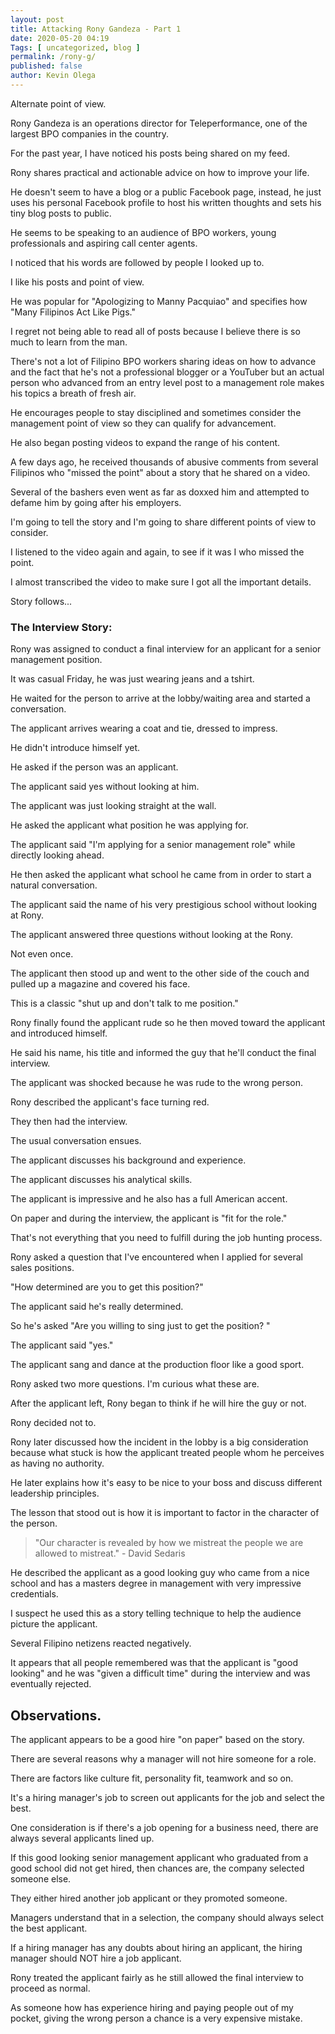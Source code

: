 ```yaml
--- 
layout: post 
title: Attacking Rony Gandeza - Part 1
date: 2020-05-20 04:19
Tags: [ uncategorized, blog ]
permalink: /rony-g/
published: false 
author: Kevin Olega 
--- 
```

Alternate point of view.

Rony Gandeza is an operations director for Teleperformance, one of the largest BPO companies in the country.

For the past year, I have noticed his posts being shared on my feed.

Rony shares practical and actionable advice on how to improve your life.

He doesn't seem to have a blog or a public Facebook page, instead, he just uses his personal Facebook profile to host his written thoughts and sets his tiny blog posts to public.

He seems to be speaking to an audience of BPO workers, young professionals and aspiring call center agents.

I noticed that his words are followed by people I looked up to.

I like his posts and point of view.

He was popular for "Apologizing to Manny Pacquiao" and specifies how "Many Filipinos Act Like Pigs."

I regret not being able to read all of posts because I believe there is so much to learn from the man.

There's not a lot of Filipino BPO workers sharing ideas on how to advance and the fact that he's not a professional blogger or a YouTuber but an actual person who advanced from an entry level post to a management role makes his topics a breath of fresh air.

He encourages people to stay disciplined and sometimes consider the management point of view so they can qualify for advancement.

He also began posting videos to expand the range of his content.

A few days ago, he received thousands of abusive comments from several Filipinos who "missed the point" about a story that he shared on a video.

Several of the bashers even went as far as doxxed him and attempted to defame him by going after his employers.

I'm going to tell the story and I'm going to share different points of view to consider.

I listened to the video again and again, to see if it was I who missed the point. 

I almost transcribed the video to make sure I got all the important details.

Story follows...

### The Interview Story:

Rony was assigned to conduct a final interview for an applicant for a senior management position.

It was casual Friday, he was just wearing jeans and a tshirt.

He waited for the person to arrive at the lobby/waiting area and started a conversation.

The applicant arrives wearing a coat and tie, dressed to impress.

He didn't introduce himself yet.

He asked if the person was an applicant.

The applicant said yes without looking at him.

The applicant was just looking straight at the wall.

He asked the applicant what position he was applying for.

The applicant said "I'm applying for a senior management role" while directly looking ahead.

He then asked the applicant what school he came from in order to start a natural conversation.

The applicant said the name of his very prestigious school without looking at Rony.

The applicant answered three questions without looking at the Rony.

Not even once.

The applicant then stood up and went to the other side of the couch and pulled up a magazine and covered his face.

This is a classic "shut up and don't talk to me position."

Rony finally found the applicant rude so he then moved toward the applicant and introduced himself.

He said his name, his title and informed the guy that he'll conduct the final interview.

The applicant was shocked because he was rude to the wrong person.

Rony described the applicant's face turning red.

They then had the interview.

The usual conversation ensues. 

The applicant discusses his background and experience.

The applicant discusses his analytical skills.

The applicant is impressive and he also has a full American accent.

On paper and during the interview, the applicant is "fit for the role."

That's not everything that you need to fulfill during the job hunting process.

Rony asked a question that I've encountered when I applied for several sales positions.

"How determined are you to get this position?"

The applicant said he's really determined.

So he's asked "Are you willing to sing just to get the position? "

The applicant said "yes."

The applicant sang and dance at the production floor like a good sport.

Rony asked two more questions. I'm curious what these are.

After the applicant left, Rony began to think if he will hire the guy or not.

Rony decided not to.

Rony later discussed how the incident in the lobby is a big consideration because what stuck is how the applicant treated people whom he perceives as having no authority.

He later explains how it's easy to be nice to your boss and discuss different leadership principles.

The lesson that stood out is how it is important to factor in the character of the person.

> "Our character is revealed by how we mistreat the people we are allowed to mistreat." - David Sedaris

He described the applicant as a good looking guy who came from a nice school and has a masters degree in management with very impressive credentials.

I suspect he used this as a story telling technique to help the audience picture the applicant.

Several Filipino netizens reacted negatively.

It appears that all people remembered was that the applicant is "good looking" and he was "given a difficult time" during the interview and was eventually rejected.

## Observations.

The applicant appears to be a good hire "on paper" based on the story.

There are several reasons why a manager will not hire someone for a role.

There are factors like culture fit, personality fit, teamwork and so on.

It's a hiring manager's job to screen out applicants for the job and select the best.

One consideration is if there's a job opening for a business need, there are always several applicants lined up.

If this good looking senior management applicant  who graduated from a good school did not get hired, then chances are, the company selected someone else.

They either hired another job applicant or they promoted someone.

Managers understand that in a selection, the company should always select the best applicant.

If a hiring manager has any doubts about hiring an applicant, the hiring manager should NOT hire a job applicant.

Rony treated the applicant fairly as he still allowed the final interview to proceed as normal.

As someone how has experience hiring and paying people out of my pocket, giving the wrong person a chance is a very expensive mistake.
